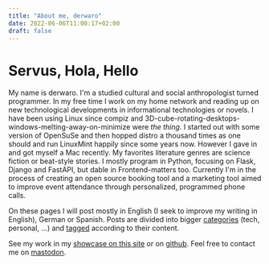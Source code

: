 ```yaml
---
title: "About me, derwaro"
date: 2022-06-06T11:00:17+02:00
draft: false
---
```


# Servus, Hola, Hello
My name is derwaro. I'm a studied cultural and social anthropologist turned programmer.
In my free time I work on my home network and reading up on new technological developments in informational technologies or novels. I have been using Linux since compiz and 3D-cube-rotating-desktops-windows-melting-away-on-minimize were *the thing*. I started out with some version of OpenSuSe and then hopped distro a thousand times as one should and run LinuxMint happily since some years now. However I gave in and got myself a Mac recently. My favorites literature genres are science fiction or beat-style stories. I mostly program in Python, focusing on Flask, Django and FastAPI, but dable in Frontend-matters too. Currently I'm in the process of creating an open source booking tool and a marketing tool aimed to improve event attendance through personalized, programmed phone calls.  

On these pages I will post mostly in English (I seek to improve my writing in English), German or Spanish. Posts are divided into bigger [categories](/categories) (tech, personal, ...) and [tagged](/tags) according to their content. 

See my work in my [showcase on this site](/categories/showcase) or on [github](https://www.github.com/derwaro). Feel free to contact me on [mastodon](https://fosstodon.org/@derwaro).
